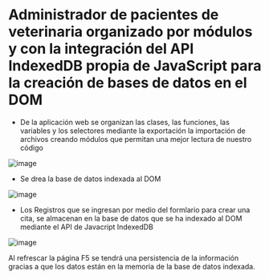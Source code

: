 # Administrador de pacientes de veterinaria organizado por módulos y con la integración del API IndexedDB propia de JavaScript para la creación de bases de datos en el DOM

+ De la aplicación web se organizan las clases, las funciones, las variables y los selectores mediante la exportación  la importación de archivos creando módulos que permitan una mejor lectura de nuestro código

![image](https://user-images.githubusercontent.com/53632260/211227802-153e225d-27f0-4b24-aa83-db9035b27afa.png)

+ Se drea la base de datos indexada al DOM

![image](https://user-images.githubusercontent.com/53632260/211227845-4808fb90-235c-461b-b4a7-a9635333a05b.png)

+ Los Registros que se ingresan por medio del formlario para crear una cita, se almacenan en la base de datos que se ha indexado al DOM mediante el API de Javacript IndexedDB

![image](https://user-images.githubusercontent.com/53632260/211227919-484f05be-d33d-4493-bcb3-f2cce7c593be.png)

Al refrescar la página F5 se tendrá una persistencia de la información gracias a que los datos están en la memoria de la base de datos indexada.
